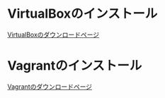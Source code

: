 # VirtualBoxのインストール
[VirtualBoxのダウンロードページ](https://www.virtualbox.org/wiki/Downloads)


# Vagrantのインストール
[Vagrantのダウンロードページ](https://www.vagrantup.com/downloads.html)
